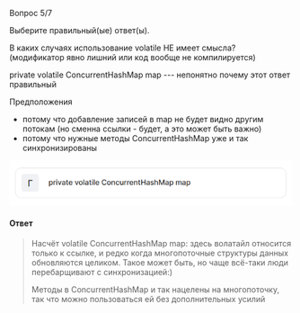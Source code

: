 Вопрос 5/7

Выберите правильный(ые) ответ(ы).

В каких случаях использование volatile НЕ имеет смысла?
(модификатор явно лишний или код вообще не компилируется)

private volatile ConcurrentHashMap map --- непонятно почему этот ответ правильный

Предположения
- потому что добавление записей в map не будет видно другим потокам (но сменна ссылки - будет,
  а это может быть важно)
- потому что нужные методы ConcurrentHashMap уже и так синхронизированы

![var 4](./answer-variant.png)

#### Ответ ####
> Насчёт volatile ConcurrentHashMap map:
> здесь волатайл относится только к ссылке, и редко когда многопоточные структуры данных обновляются целиком. 
> Такое может быть, но чаще всё-таки люди перебарщивают с синхронизацией:)
> 
> Методы в ConcurrentHashMap и так нацелены на многопоточку, так что можно пользоваться ей без дополнительных усилий
